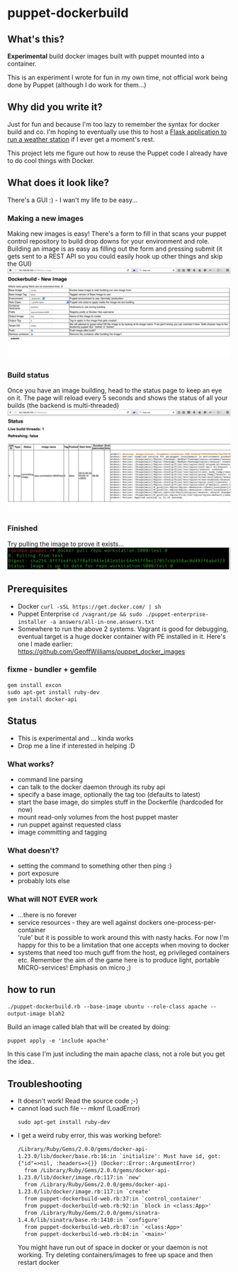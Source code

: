 # puppet-dockerbuild

## What's this?
**Experimental** build docker images built with puppet mounted into a container.

This is an experiment I wrote for fun in my own time, not official work being done by Puppet (although I do work for them...)

## Why did you write it?
Just for fun and because I'm too lazy to remember the syntax for docker build and co.  I'm hoping to eventually use this to host a [Flask application to run a weather station](https://github.com/GeoffWilliams/lsdserver) if I ever get a moment's rest.

This project lets me figure out how to reuse the Puppet code I already have to do cool things with Docker.

## What does it look like?
There's a GUI :) - I wan't my life to be easy...

### Making a new images
Making new images is easy!  There's a form to fill in that scans your puppet control repository to build drop downs for your environment and role.  Building an image is as easy as filling out the form and pressing submit (it gets sent to a REST API so you could easily hook up other things and skip the GUI)
![new image](images/new_image.png)

### Build status
Once you have an image building, head to the status page to keep an eye on it.  The page will reload every 5 seconds and shows the status of all your builds (the backend is multi-threaded)
![status](images/status.png)

### Finished
Try pulling the image to prove it exists...
![finished](images/finished.png)


## Prerequisites
* Docker `curl -sSL https://get.docker.com/ | sh`
* Puppet Enterprise `cd /vagrant/pe && sudo ./puppet-enterprise-installer -a answers/all-in-one.answers.txt`
* Somewhere to run the above 2 systems.  Vagrant is good for debugging, eventual target is a huge docker container with PE installed in it.  Here's one I made earlier:  https://github.com/GeoffWilliams/puppet_docker_images

### fixme - bundler + gemfile
```shell
gem install excon
sudo apt-get install ruby-dev
gem install docker-api
```

## Status
* This is experimental and ... kinda works
* Drop me a line if interested in helping :D

### What works?
* command line parsing
* can talk to the docker daemon through its ruby api
* specify a base image, optionally the tag too (defaults to latest)
* start the base image, do simples stuff in the Dockerfile (hardcoded for now)
* mount read-only volumes from the host puppet master
* run puppet against requested class
* image committing and tagging

### What doesn't?
* setting the command to something other then ping :)
* port exposure
* probably lots else

### What will NOT EVER work
* ...there is no forever
* service resources - they are well against dockers one-process-per-container \
  'rule' but it is possible to work around this with nasty hacks.  For now I'm
  happy for this to be a limitation that one accepts when moving to docker
* systems that need too much guff from the host, eg privileged containers etc.
  Remember the aim of the game here is to produce light, portable
  MICRO-services!  Emphasis on micro ;)

## how to run
```shell
./puppet-dockerbuild.rb --base-image ubuntu --role-class apache --output-image blah2
```
Build an image called blah that will be created by doing:
```shell
puppet apply -e 'include apache'
```
In this case I'm just including the main apache class, not a role but you get the idea..

## Troubleshooting
* It doesn't work!
  Read the source code ;-)
* cannot load such file -- mkmf (LoadError)
  ```shell
  sudo apt-get install ruby-dev
  ```
* I get a weird ruby error, this was working before!:
  ```
  /Library/Ruby/Gems/2.0.0/gems/docker-api-1.23.0/lib/docker/base.rb:16:in `initialize': Must have id, got: {"id"=>nil, :headers=>{}} (Docker::Error::ArgumentError)
    from /Library/Ruby/Gems/2.0.0/gems/docker-api-1.23.0/lib/docker/image.rb:117:in `new'
    from /Library/Ruby/Gems/2.0.0/gems/docker-api-1.23.0/lib/docker/image.rb:117:in `create'
    from puppet-dockerbuild-web.rb:37:in `control_container'
    from puppet-dockerbuild-web.rb:92:in `block in <class:App>'
    from /Library/Ruby/Gems/2.0.0/gems/sinatra-1.4.6/lib/sinatra/base.rb:1410:in `configure'
    from puppet-dockerbuild-web.rb:87:in `<class:App>'
    from puppet-dockerbuild-web.rb:84:in `<main>'
  ```
  You might have run out of space in docker or your daemon is not working.  Try
  deleting containers/images to free up space and then restart docker
